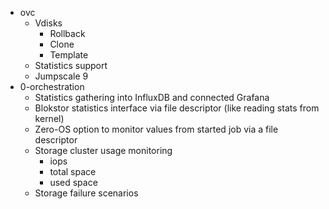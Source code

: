 - ovc
  - Vdisks
    - Rollback
    - Clone
    - Template
  - Statistics support
  - Jumpscale 9
- 0-orchestration
  - Statistics gathering into InfluxDB and connected Grafana
  - Blokstor statistics interface via file descriptor (like reading stats from kernel)
  - Zero-OS option to monitor values from started job via a file descriptor
  - Storage cluster usage monitoring
    - iops
    - total space
    - used space
  - Storage failure scenarios
